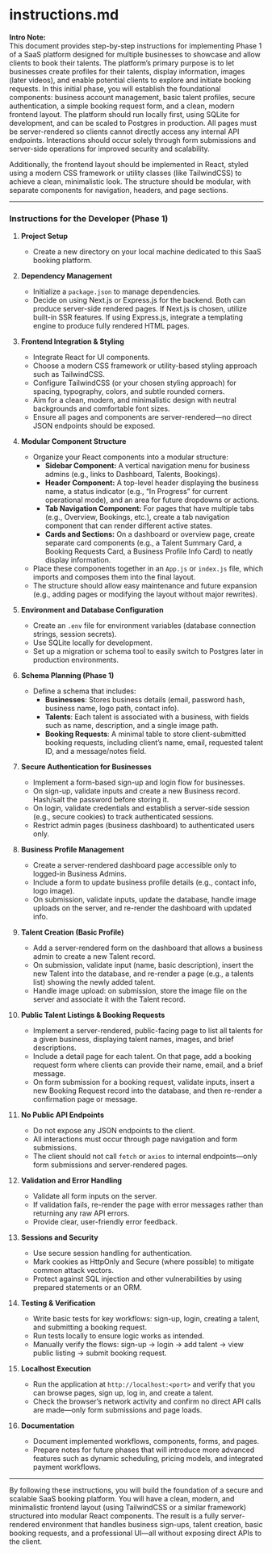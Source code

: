 # instructions.md

**Intro Note:**  
This document provides step-by-step instructions for implementing Phase 1 of a SaaS platform designed for multiple businesses to showcase and allow clients to book their talents. The platform’s primary purpose is to let businesses create profiles for their talents, display information, images (later videos), and enable potential clients to explore and initiate booking requests. In this initial phase, you will establish the foundational components: business account management, basic talent profiles, secure authentication, a simple booking request form, and a clean, modern frontend layout. The platform should run locally first, using SQLite for development, and can be scaled to Postgres in production. All pages must be server-rendered so clients cannot directly access any internal API endpoints. Interactions should occur solely through form submissions and server-side operations for improved security and scalability.

Additionally, the frontend layout should be implemented in React, styled using a modern CSS framework or utility classes (like TailwindCSS) to achieve a clean, minimalistic look. The structure should be modular, with separate components for navigation, headers, and page sections.

---

### Instructions for the Developer (Phase 1)

1. **Project Setup**  
   - Create a new directory on your local machine dedicated to this SaaS booking platform.

2. **Dependency Management**  
   - Initialize a `package.json` to manage dependencies.  
   - Decide on using Next.js or Express.js for the backend. Both can produce server-side rendered pages. If Next.js is chosen, utilize built-in SSR features. If using Express.js, integrate a templating engine to produce fully rendered HTML pages.

3. **Frontend Integration & Styling**  
   - Integrate React for UI components.  
   - Choose a modern CSS framework or utility-based styling approach such as TailwindCSS.  
   - Configure TailwindCSS (or your chosen styling approach) for spacing, typography, colors, and subtle rounded corners.  
   - Aim for a clean, modern, and minimalistic design with neutral backgrounds and comfortable font sizes.  
   - Ensure all pages and components are server-rendered—no direct JSON endpoints should be exposed.

4. **Modular Component Structure**  
   - Organize your React components into a modular structure:
     - **Sidebar Component:** A vertical navigation menu for business admins (e.g., links to Dashboard, Talents, Bookings).  
     - **Header Component:** A top-level header displaying the business name, a status indicator (e.g., “In Progress” for current operational mode), and an area for future dropdowns or actions.  
     - **Tab Navigation Component:** For pages that have multiple tabs (e.g., Overview, Bookings, etc.), create a tab navigation component that can render different active states.  
     - **Cards and Sections:** On a dashboard or overview page, create separate card components (e.g., a Talent Summary Card, a Booking Requests Card, a Business Profile Info Card) to neatly display information.  
   - Place these components together in an `App.js` or `index.js` file, which imports and composes them into the final layout.  
   - The structure should allow easy maintenance and future expansion (e.g., adding pages or modifying the layout without major rewrites).

5. **Environment and Database Configuration**  
   - Create an `.env` file for environment variables (database connection strings, session secrets).  
   - Use SQLite locally for development.  
   - Set up a migration or schema tool to easily switch to Postgres later in production environments.

6. **Schema Planning (Phase 1)**  
   - Define a schema that includes:  
     - **Businesses**: Stores business details (email, password hash, business name, logo path, contact info).  
     - **Talents**: Each talent is associated with a business, with fields such as name, description, and a single image path.  
     - **Booking Requests**: A minimal table to store client-submitted booking requests, including client’s name, email, requested talent ID, and a message/notes field.

7. **Secure Authentication for Businesses**  
   - Implement a form-based sign-up and login flow for businesses.  
   - On sign-up, validate inputs and create a new Business record. Hash/salt the password before storing it.  
   - On login, validate credentials and establish a server-side session (e.g., secure cookies) to track authenticated sessions.  
   - Restrict admin pages (business dashboard) to authenticated users only.

8. **Business Profile Management**  
   - Create a server-rendered dashboard page accessible only to logged-in Business Admins.  
   - Include a form to update business profile details (e.g., contact info, logo image).  
   - On submission, validate inputs, update the database, handle image uploads on the server, and re-render the dashboard with updated info.

9. **Talent Creation (Basic Profile)**  
   - Add a server-rendered form on the dashboard that allows a business admin to create a new Talent record.  
   - On submission, validate input (name, basic description), insert the new Talent into the database, and re-render a page (e.g., a talents list) showing the newly added talent.  
   - Handle image upload: on submission, store the image file on the server and associate it with the Talent record.

10. **Public Talent Listings & Booking Requests**  
    - Implement a server-rendered, public-facing page to list all talents for a given business, displaying talent names, images, and brief descriptions.  
    - Include a detail page for each talent. On that page, add a booking request form where clients can provide their name, email, and a brief message.  
    - On form submission for a booking request, validate inputs, insert a new Booking Request record into the database, and then re-render a confirmation page or message.

11. **No Public API Endpoints**  
    - Do not expose any JSON endpoints to the client.  
    - All interactions must occur through page navigation and form submissions.  
    - The client should not call `fetch` or `axios` to internal endpoints—only form submissions and server-rendered pages.

12. **Validation and Error Handling**  
    - Validate all form inputs on the server.  
    - If validation fails, re-render the page with error messages rather than returning any raw API errors.  
    - Provide clear, user-friendly error feedback.

13. **Sessions and Security**  
    - Use secure session handling for authentication.  
    - Mark cookies as HttpOnly and Secure (where possible) to mitigate common attack vectors.  
    - Protect against SQL injection and other vulnerabilities by using prepared statements or an ORM.

14. **Testing & Verification**  
    - Write basic tests for key workflows: sign-up, login, creating a talent, and submitting a booking request.  
    - Run tests locally to ensure logic works as intended.  
    - Manually verify the flows: sign-up → login → add talent → view public listing → submit booking request.

15. **Localhost Execution**  
    - Run the application at `http://localhost:<port>` and verify that you can browse pages, sign up, log in, and create a talent.  
    - Check the browser’s network activity and confirm no direct API calls are made—only form submissions and page loads.

16. **Documentation**  
    - Document implemented workflows, components, forms, and pages.  
    - Prepare notes for future phases that will introduce more advanced features such as dynamic scheduling, pricing models, and integrated payment workflows.

---

By following these instructions, you will build the foundation of a secure and scalable SaaS booking platform. You will have a clean, modern, and minimalistic frontend layout (using TailwindCSS or a similar framework) structured into modular React components. The result is a fully server-rendered environment that handles business sign-ups, talent creation, basic booking requests, and a professional UI—all without exposing direct APIs to the client.
